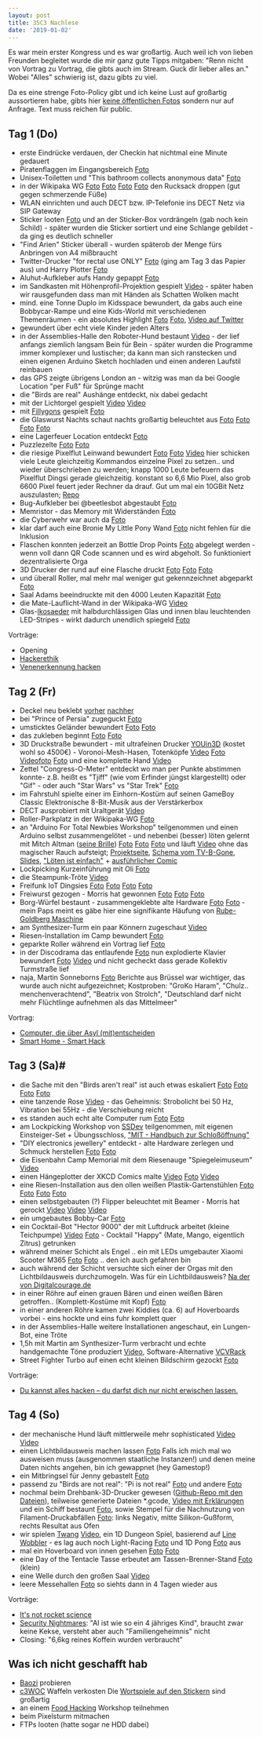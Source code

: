 ```yaml
---
layout: post
title: 35C3 Nachlese
date: '2019-01-02'
---
```


Es war mein erster Kongress und es war großartig. Auch weil ich von lieben Freunden begleitet wurde die mir ganz gute Tipps mitgaben: "Renn nicht von Vortrag zu Vortrag, die gibts auch im Stream. Guck dir lieber alles an." Wobei "Alles" schwierig ist, dazu gibts zu viel.

Da es eine strenge Foto-Policy gibt und ich keine Lust auf großartig aussortieren habe, gibts hier [keine öffentlichen Fotos](https://photos.google.com/album/AF1QipMr5m452ZgYj4be1Bm4pcDN7v7XXllpHaiiGr1D) sondern nur auf Anfrage. Text muss reichen für public.

<!--more-->

## Tag 1 (Do)

- erste Eindrücke verdauen, der Checkin hat nichtmal eine Minute gedauert
- Piratenflaggen im Eingangsbereich [Foto](https://photos.google.com/album/AF1QipMr5m452ZgYj4be1Bm4pcDN7v7XXllpHaiiGr1D/photo/AF1QipM5tgWFKjVdzbSntVLMojgY3U-GdIbg6AY-mExw?key=enJMOTBHTWx6OXBCNDlxMklqN25UUDBPZTUyMXB3)
- Unisex-Toiletten und "This bathroom collects anonymous data" [Foto](https://photos.google.com/album/AF1QipMr5m452ZgYj4be1Bm4pcDN7v7XXllpHaiiGr1D/photo/AF1QipPI9Ji4tpvrKE9VbmOPDMZ-CRgL_2zZk0eNBD8K?key=enJMOTBHTWx6OXBCNDlxMklqN25UUDBPZTUyMXB3)
- in der Wikipaka WG [Foto](https://photos.google.com/album/AF1QipMr5m452ZgYj4be1Bm4pcDN7v7XXllpHaiiGr1D/photo/AF1QipP6M419XIquHNauboEb15l319_bgXvtqobrobKi?key=enJMOTBHTWx6OXBCNDlxMklqN25UUDBPZTUyMXB3) [Foto](https://photos.google.com/album/AF1QipMr5m452ZgYj4be1Bm4pcDN7v7XXllpHaiiGr1D/photo/AF1QipNZgMhaq8SHnQ8NFXAkBo5lNc10VMAvx0kHdCr5?key=enJMOTBHTWx6OXBCNDlxMklqN25UUDBPZTUyMXB3) [Foto](https://photos.google.com/album/AF1QipMr5m452ZgYj4be1Bm4pcDN7v7XXllpHaiiGr1D/photo/AF1QipN_JWDJ1nAiOmj4OPeqchkGyvoJU45lTX_9AuZZ?key=enJMOTBHTWx6OXBCNDlxMklqN25UUDBPZTUyMXB3) [Foto](https://photos.google.com/album/AF1QipMr5m452ZgYj4be1Bm4pcDN7v7XXllpHaiiGr1D/photo/AF1QipPKNzTH5zum_anDFzU3Nz6CPHjlcxRNVWg-Kt-e?key=enJMOTBHTWx6OXBCNDlxMklqN25UUDBPZTUyMXB3) den Rucksack droppen (gut gegen schmerzende Füße)
- WLAN einrichten und auch DECT bzw. IP-Telefonie ins DECT Netz via SIP Gateway
- Sticker looten [Foto](https://photos.google.com/album/AF1QipMr5m452ZgYj4be1Bm4pcDN7v7XXllpHaiiGr1D/photo/AF1QipNWtRstksJ9YU8CH4nYv_TdB-_t_Nb5cmqbcI_4?key=enJMOTBHTWx6OXBCNDlxMklqN25UUDBPZTUyMXB3) und an der Sticker-Box vordrängeln (gab noch kein Schild) - später wurden die Sticker sortiert und eine Schlange gebildet - da ging es deutlich schneller
- "Find Arien" Sticker überall - wurden späterob der Menge fürs Anbringen von A4 mißbraucht
- Twitter-Drucker "for rectal use ONLY" [Foto](https://photos.google.com/album/AF1QipMr5m452ZgYj4be1Bm4pcDN7v7XXllpHaiiGr1D/photo/AF1QipOW9WkUp_KRX6A5nEDto4OABj3VHUkQ5SMESM6-?key=enJMOTBHTWx6OXBCNDlxMklqN25UUDBPZTUyMXB3) (ging am Tag 3 das Papier aus) und Harry Plotter [Foto](https://photos.google.com/album/AF1QipMr5m452ZgYj4be1Bm4pcDN7v7XXllpHaiiGr1D/photo/AF1QipOsV6FFqmX_OQa2DSy6Gaj6WrxCWY2IWPrtmdJc?key=enJMOTBHTWx6OXBCNDlxMklqN25UUDBPZTUyMXB3)
- Aluhut-Aufkleber aufs Handy gepappt [Foto](https://photos.google.com/album/AF1QipMr5m452ZgYj4be1Bm4pcDN7v7XXllpHaiiGr1D/photo/AF1QipNiLxvbApQTHhxFbo8_NnixT8KlGxN6xIYSmlQ2?key=enJMOTBHTWx6OXBCNDlxMklqN25UUDBPZTUyMXB3)
- im Sandkasten mit Höhenprofil-Projektion gespielt [Video](https://photos.google.com/album/AF1QipMr5m452ZgYj4be1Bm4pcDN7v7XXllpHaiiGr1D/photo/AF1QipOUGMZn4NR1PsLa7lK9RPtg4BgqxSkbhddV_40m?key=enJMOTBHTWx6OXBCNDlxMklqN25UUDBPZTUyMXB3) - später haben wir rausgefunden dass man mit Händen als Schatten Wolken macht
- mind. eine Tonne Duplo im Kidsspace bewundert, da gabs auch eine Bobbycar-Rampe und eine Kids-World mit verschiedenen Themenräumen - ein absolutes Highlight [Foto](https://photos.google.com/album/AF1QipMr5m452ZgYj4be1Bm4pcDN7v7XXllpHaiiGr1D/photo/AF1QipMMca7Vg095yjbvulZ1rSwwwdOaFbedmxt8vHOS?key=enJMOTBHTWx6OXBCNDlxMklqN25UUDBPZTUyMXB3) [Foto](https://photos.google.com/album/AF1QipMr5m452ZgYj4be1Bm4pcDN7v7XXllpHaiiGr1D/photo/AF1QipPkixSVDOasNyIZ7nBWOasNYZ2s2QpDfM-9R4HD?key=enJMOTBHTWx6OXBCNDlxMklqN25UUDBPZTUyMXB3), [Video auf Twitter](https://twitter.com/anked/status/1078592930812751872?s=09)
- gewundert über echt viele Kinder jeden Alters
- in der Assemblies-Halle den Roboter-Hund bestaunt [Video](https://photos.google.com/album/AF1QipMr5m452ZgYj4be1Bm4pcDN7v7XXllpHaiiGr1D/photo/AF1QipNEzPvORpKLvliPCUnkZMpFG1Pd_gympwyHa_FN?key=enJMOTBHTWx6OXBCNDlxMklqN25UUDBPZTUyMXB3) - der lief anfangs ziemlich langsam Bein für Bein - später wurden die Programme immer komplexer und lustischer;
da kann man sich ranstecken und einen eigenen Arduino Sketch hochladen und einen anderen Laufstil reinbauen
- das GPS zeigte übrigens London an - witzig was man da bei Google Location "per Fuß" für Sprünge macht
- die "Birds are real" Aushänge entdeckt, nix dabei gedacht
- mit der Lichtorgel gespielt [Video](https://photos.google.com/album/AF1QipMr5m452ZgYj4be1Bm4pcDN7v7XXllpHaiiGr1D/photo/AF1QipOL0fzC_xxZt47upeF-lZAb19xlxgqzG9Dhd4Ye?key=enJMOTBHTWx6OXBCNDlxMklqN25UUDBPZTUyMXB3) [Video](https://photos.google.com/album/AF1QipMr5m452ZgYj4be1Bm4pcDN7v7XXllpHaiiGr1D/photo/AF1QipNe4mhJZGqvt8-CNnouiLzJ47_qV1JUAHelsc5P?key=enJMOTBHTWx6OXBCNDlxMklqN25UUDBPZTUyMXB3)
- mit [Fillygons](https://fillygons.ch/) gespielt [Foto](https://photos.google.com/album/AF1QipMr5m452ZgYj4be1Bm4pcDN7v7XXllpHaiiGr1D/photo/AF1QipOZ5J6L6ocnYaDw5lJsvy2cPI_U8VvVZ7D_HQoG?key=enJMOTBHTWx6OXBCNDlxMklqN25UUDBPZTUyMXB3)
- die Glaswurst Nachts schaut nachts großartig beleuchtet aus [Foto](https://photos.google.com/album/AF1QipMr5m452ZgYj4be1Bm4pcDN7v7XXllpHaiiGr1D/photo/AF1QipNFzOF_Av2oo4F5jB95mURGgLYGc4uNxYP4y9ij?key=enJMOTBHTWx6OXBCNDlxMklqN25UUDBPZTUyMXB3) [Foto](https://photos.google.com/album/AF1QipMr5m452ZgYj4be1Bm4pcDN7v7XXllpHaiiGr1D/photo/AF1QipONWBz54n-dn9-8XxDmQV1gMrcYwvwJf17VG6rV?key=enJMOTBHTWx6OXBCNDlxMklqN25UUDBPZTUyMXB3) [Foto](https://photos.google.com/album/AF1QipMr5m452ZgYj4be1Bm4pcDN7v7XXllpHaiiGr1D/photo/AF1QipNY6VW6sZMSELGhUa9dAeHVbpdtefYsnRhqMTWt?key=enJMOTBHTWx6OXBCNDlxMklqN25UUDBPZTUyMXB3) [Foto](https://photos.google.com/album/AF1QipMr5m452ZgYj4be1Bm4pcDN7v7XXllpHaiiGr1D/photo/AF1QipPmzX_DXnckvaE-MlkOP-ff_msCEl9dObV32xzt?key=enJMOTBHTWx6OXBCNDlxMklqN25UUDBPZTUyMXB3)
- eine Lagerfeuer Location entdeckt [Foto](https://photos.google.com/album/AF1QipMr5m452ZgYj4be1Bm4pcDN7v7XXllpHaiiGr1D/photo/AF1QipO-mergGDtsvxPqv__sgkkvQ83mSg6MtJp_ZBxF?key=enJMOTBHTWx6OXBCNDlxMklqN25UUDBPZTUyMXB3)
- Puzzlezelte [Foto](https://photos.google.com/album/AF1QipMr5m452ZgYj4be1Bm4pcDN7v7XXllpHaiiGr1D/photo/AF1QipPrhs4uErIXPQ_O19sn2PqZiJjEi_XmqOcZLCIR?key=enJMOTBHTWx6OXBCNDlxMklqN25UUDBPZTUyMXB3) [Foto](https://photos.google.com/album/AF1QipMr5m452ZgYj4be1Bm4pcDN7v7XXllpHaiiGr1D/photo/AF1QipM931w8COBVHQ4ZSBbjHZNWO3l_sDUTflo7W1up?key=enJMOTBHTWx6OXBCNDlxMklqN25UUDBPZTUyMXB3)
- die riesige Pixelflut Leinwand bewundert [Foto](https://photos.google.com/album/AF1QipMr5m452ZgYj4be1Bm4pcDN7v7XXllpHaiiGr1D/photo/AF1QipOluOwhNi-X0aUM_3RstzeqrOgeaPl0J8SaLjTf?key=enJMOTBHTWx6OXBCNDlxMklqN25UUDBPZTUyMXB3) [Foto](https://photos.google.com/album/AF1QipMr5m452ZgYj4be1Bm4pcDN7v7XXllpHaiiGr1D/photo/AF1QipNDj74tQLRIWDWTvf2enMOARr-_vPX-w8TCQErT?key=enJMOTBHTWx6OXBCNDlxMklqN25UUDBPZTUyMXB3) [Video](https://photos.google.com/album/AF1QipMr5m452ZgYj4be1Bm4pcDN7v7XXllpHaiiGr1D/photo/AF1QipPxu3gnVc-zC-UipNQoCI6HmiLkMf73Tz82QVRx?key=enJMOTBHTWx6OXBCNDlxMklqN25UUDBPZTUyMXB3) 
hier schicken viele Leute gleichzeitig Kommandos  einzelne Pixel zu setzen.. und wieder überschrieben zu werden;
knapp 1000 Leute befeuern das Pixelflut Dingsi gerade gleichzeitig. konstant so 6,6 Mio Pixel, also grob 6600 Pixel feuert jeder Rechner da drauf. Gut um mal ein 10GBit Netz auszulasten;
[Repo](https://cccgoe.de/wiki/Pixelflut)
- Bug-Aufkleber bei @beetlesbot abgestaubt [Foto](https://photos.google.com/album/AF1QipMr5m452ZgYj4be1Bm4pcDN7v7XXllpHaiiGr1D/photo/AF1QipNTaK6-RS2VGCLT3OMNFH_SxsOjqmmx56RUeTVF?key=enJMOTBHTWx6OXBCNDlxMklqN25UUDBPZTUyMXB3)
- Memristor - das Memory mit Widerständen [Foto](https://photos.google.com/album/AF1QipMr5m452ZgYj4be1Bm4pcDN7v7XXllpHaiiGr1D/photo/AF1QipMuYYb3TfWUaBTJRSpCN4UWyEpNEJz_i5I_Azsc?key=enJMOTBHTWx6OXBCNDlxMklqN25UUDBPZTUyMXB3)
- die Cyberwehr war auch da [Foto](https://photos.google.com/album/AF1QipMr5m452ZgYj4be1Bm4pcDN7v7XXllpHaiiGr1D/photo/AF1QipNcwOMR6MQF5oWrCVbAOPezgDDA31ABP0hUv_P9?key=enJMOTBHTWx6OXBCNDlxMklqN25UUDBPZTUyMXB3)
- klar darf auch eine Bronie My Little Pony Wand [Foto](https://photos.google.com/album/AF1QipMr5m452ZgYj4be1Bm4pcDN7v7XXllpHaiiGr1D/photo/AF1QipM4iF17hdPtWDFhEDERFoZHiGpVmgzhCtmBkKti?key=enJMOTBHTWx6OXBCNDlxMklqN25UUDBPZTUyMXB3) nicht fehlen für die Inklusion
- Flaschen konnten jederzeit an Bottle Drop Points [Foto](https://photos.google.com/album/AF1QipMr5m452ZgYj4be1Bm4pcDN7v7XXllpHaiiGr1D/photo/AF1QipOmujVkq711_hu_cCSIEOX9tsJP9F25cSedPlD0?key=enJMOTBHTWx6OXBCNDlxMklqN25UUDBPZTUyMXB3) abgelegt werden - wenn voll dann QR Code scannen und es wird abgeholt. So funktioniert dezentralisierte Orga
- 3D Drucker der rund auf eine Flasche druckt [Foto](https://photos.google.com/album/AF1QipMr5m452ZgYj4be1Bm4pcDN7v7XXllpHaiiGr1D/photo/AF1QipNhOZKfojhIkt1zV5BUsWSNtueJI894ywsifLM8?key=enJMOTBHTWx6OXBCNDlxMklqN25UUDBPZTUyMXB3) [Foto](https://photos.google.com/album/AF1QipMr5m452ZgYj4be1Bm4pcDN7v7XXllpHaiiGr1D/photo/AF1QipMAGaXD2WlUL-0A820RXqaAse9DkSoaV-iHTlz-?key=enJMOTBHTWx6OXBCNDlxMklqN25UUDBPZTUyMXB3) [Foto](https://photos.google.com/album/AF1QipMr5m452ZgYj4be1Bm4pcDN7v7XXllpHaiiGr1D/photo/AF1QipMfxs75X8U_uY1GjwesDsmWY2YI9svXUh_lveLa?key=enJMOTBHTWx6OXBCNDlxMklqN25UUDBPZTUyMXB3)
- und überall Roller, mal mehr mal weniger gut gekennzeichnet abgeparkt [Foto](https://photos.google.com/album/AF1QipMr5m452ZgYj4be1Bm4pcDN7v7XXllpHaiiGr1D/photo/AF1QipMa0KT0d_V_1VlbVKyQzDgbXgKAH3mVWh74G7nY?key=enJMOTBHTWx6OXBCNDlxMklqN25UUDBPZTUyMXB3)
- Saal Adams beeindruckte mit den 4000 Leuten Kapazität [Foto](https://photos.google.com/album/AF1QipMr5m452ZgYj4be1Bm4pcDN7v7XXllpHaiiGr1D?key=enJMOTBHTWx6OXBCNDlxMklqN25UUDBPZTUyMXB3) 
- die Mate-Lauflicht-Wand in der Wikipaka-WG [Video](https://photos.google.com/album/AF1QipMr5m452ZgYj4be1Bm4pcDN7v7XXllpHaiiGr1D/photo/AF1QipMYHEZ1IarECXcLx5vzdK0hmH7Zt-6j7ll9Fs17?key=enJMOTBHTWx6OXBCNDlxMklqN25UUDBPZTUyMXB3)
- Glas-[Ikosaeder](https://de.wikipedia.org/wiki/Ikosaeder) mit halbdurchlässigen Glas und innen blau leuchtenden LED-Stripes - wirkt dadurch unendlich spiegeld [Foto](https://photos.google.com/album/AF1QipMr5m452ZgYj4be1Bm4pcDN7v7XXllpHaiiGr1D/photo/AF1QipO1lT68k05CPO2jaEeljyqxsSQIAyVcx54kaMhu?key=enJMOTBHTWx6OXBCNDlxMklqN25UUDBPZTUyMXB3)
 
Vorträge:
- Opening
- [Hackerethik](https://media.ccc.de/v/35c3-10011-hackerethik_-_eine_einfuhrung) 
- [Venenerkennung hacken](https://media.ccc.de/v/35c3-9545-venenerkennung_hacken)


## Tag 2 (Fr)

- Deckel neu beklebt [vorher](https://photos.google.com/album/AF1QipMr5m452ZgYj4be1Bm4pcDN7v7XXllpHaiiGr1D/photo/AF1QipM0MUCKhDGjsIHaEDvXcYnkP-A3GzozNke-gwlH?key=enJMOTBHTWx6OXBCNDlxMklqN25UUDBPZTUyMXB3) [nachher](https://photos.google.com/album/AF1QipMr5m452ZgYj4be1Bm4pcDN7v7XXllpHaiiGr1D/photo/AF1QipNCM66rJ2gG2UmgTsRu3uBTRjqCFhHUVLPe2pxt?key=enJMOTBHTWx6OXBCNDlxMklqN25UUDBPZTUyMXB3)
- bei "Prince of Persia" zugeguckt [Foto](https://photos.google.com/album/AF1QipMr5m452ZgYj4be1Bm4pcDN7v7XXllpHaiiGr1D/photo/AF1QipPcWhZwSUoXDWIy_v4i1S97VbsI0m3fKtLTymEZ?key=enJMOTBHTWx6OXBCNDlxMklqN25UUDBPZTUyMXB3)
- umsticktes Geländer bewundert [Foto](https://photos.google.com/album/AF1QipMr5m452ZgYj4be1Bm4pcDN7v7XXllpHaiiGr1D/photo/AF1QipMw1lm8c1nKkMw5zQ88zURZxXpamriDu2Ko-DW3?key=enJMOTBHTWx6OXBCNDlxMklqN25UUDBPZTUyMXB3) [Foto](https://photos.google.com/album/AF1QipMr5m452ZgYj4be1Bm4pcDN7v7XXllpHaiiGr1D/photo/AF1QipMLWBkKoUK0mpc6LnQLyfFYL35lZXj6xC5euOnA?key=enJMOTBHTWx6OXBCNDlxMklqN25UUDBPZTUyMXB3)
- das zukleben beginnt [Foto](https://photos.google.com/album/AF1QipMr5m452ZgYj4be1Bm4pcDN7v7XXllpHaiiGr1D/photo/AF1QipN6DeILUKPsdlxWdYlMaLWMSFq_rOVkllw1yd1T?key=enJMOTBHTWx6OXBCNDlxMklqN25UUDBPZTUyMXB3) [Foto](https://photos.google.com/album/AF1QipMr5m452ZgYj4be1Bm4pcDN7v7XXllpHaiiGr1D/photo/AF1QipMjZjab5RRq9DrVpxsdWYH1nfG4fZ3oVtlHbJQ3?key=enJMOTBHTWx6OXBCNDlxMklqN25UUDBPZTUyMXB3)
- 3D Druckstraße bewundert - mit ultrafeinen Drucker [YOUin3D](https://3d-druck-shop.youin3d.com/3d-drucker-verkauf-berlin-neue-gebrauchte-3d-printer/) (kostet wohl so 4500€) - Voronoi-Mesh-Hasen, Totenköpfe [Video](https://photos.google.com/album/AF1QipMr5m452ZgYj4be1Bm4pcDN7v7XXllpHaiiGr1D/photo/AF1QipP_yeKolkzPLv_o1AgstHJak1Vv-YnBOTkpYzyI?key=enJMOTBHTWx6OXBCNDlxMklqN25UUDBPZTUyMXB3) [Foto](https://photos.google.com/album/AF1QipMr5m452ZgYj4be1Bm4pcDN7v7XXllpHaiiGr1D/photo/AF1QipMEB7wUQQFSILTIWbjS_9F7Wzy7mXQYHkfjDrJ9?key=enJMOTBHTWx6OXBCNDlxMklqN25UUDBPZTUyMXB3) [Videofoto](https://photos.google.com/album/AF1QipMr5m452ZgYj4be1Bm4pcDN7v7XXllpHaiiGr1D/photo/AF1QipM4Cfmq9yvgRp9uQJPBDxlSNJfodL12U29Wn_87?key=enJMOTBHTWx6OXBCNDlxMklqN25UUDBPZTUyMXB3) [Foto](https://photos.google.com/album/AF1QipMr5m452ZgYj4be1Bm4pcDN7v7XXllpHaiiGr1D/photo/AF1QipMKgD1bU9gO3Bqwkg5dFE_5PFeqDY5Cus7nQt7-?key=enJMOTBHTWx6OXBCNDlxMklqN25UUDBPZTUyMXB3) und eine komplette Hand [Video](https://photos.google.com/album/AF1QipMr5m452ZgYj4be1Bm4pcDN7v7XXllpHaiiGr1D/photo/AF1QipOcdIVtf2WjnM9oY-qLlIfzuRjEf3kw4pimUttF?key=enJMOTBHTWx6OXBCNDlxMklqN25UUDBPZTUyMXB3)
- Zettel "Congress-O-Meter" entdeckt wo man per Punkte abstimmen konnte- z.B. heißt es "Tjiff" (wie vom Erfinder jüngst klargestellt) oder "Gif" - oder auch "Star Wars" vs "Star Trek" [Foto](https://photos.google.com/album/AF1QipMr5m452ZgYj4be1Bm4pcDN7v7XXllpHaiiGr1D/photo/AF1QipPCdpAu1SGgnqGU158zikZUPqO5WXX9cWC2E_s9?key=enJMOTBHTWx6OXBCNDlxMklqN25UUDBPZTUyMXB3)
- im Fahrstuhl spielte einer im Einhorn-Kostüm auf seinen GameBoy Classic Elektronische 8-Bit-Musik aus der Verstärkerbox
- DECT ausprobiert mit Uraltgerät [Video](https://photos.google.com/album/AF1QipMr5m452ZgYj4be1Bm4pcDN7v7XXllpHaiiGr1D/photo/AF1QipOtTq0ZubG6G8hcOgfJC1IzAv3Tj5Y1CJd9yO8T?key=enJMOTBHTWx6OXBCNDlxMklqN25UUDBPZTUyMXB3)
- Roller-Parkplatz in der Wikipaka-WG [Foto](https://photos.google.com/album/AF1QipMr5m452ZgYj4be1Bm4pcDN7v7XXllpHaiiGr1D/photo/AF1QipPmVfunGK_AHKW6qaTxIGZw5zHUnCK7WRGzY5BR?key=enJMOTBHTWx6OXBCNDlxMklqN25UUDBPZTUyMXB3)
- an "Arduino For Total Newbies Workshop" teilgenommen und einen Arduino selbst zusammengelötet - und nebenbei (besser) löten gelernt mit Mitch Altman ([seine Brille](https://photos.google.com/album/AF1QipMr5m452ZgYj4be1Bm4pcDN7v7XXllpHaiiGr1D/photo/AF1QipP_wQfRl65nUgNkiJYTEhCDQUIylyCKBuWkIC18?key=enJMOTBHTWx6OXBCNDlxMklqN25UUDBPZTUyMXB3)) [Foto](https://photos.google.com/album/AF1QipMr5m452ZgYj4be1Bm4pcDN7v7XXllpHaiiGr1D/photo/AF1QipN867PtSios07wS5tpTr5-W3J34OjFvGW07lqoC?key=enJMOTBHTWx6OXBCNDlxMklqN25UUDBPZTUyMXB3) [Foto](https://photos.google.com/album/AF1QipMr5m452ZgYj4be1Bm4pcDN7v7XXllpHaiiGr1D/photo/AF1QipPQdJO3XqMwYNpaJe6J0J4PFohCky8N60qwx9mL?key=enJMOTBHTWx6OXBCNDlxMklqN25UUDBPZTUyMXB3) [Foto](https://photos.google.com/album/AF1QipMr5m452ZgYj4be1Bm4pcDN7v7XXllpHaiiGr1D/photo/AF1QipPbFMg3ucBBvqhITSfA6Z_8kl_EtpeRHLKzVjWW?key=enJMOTBHTWx6OXBCNDlxMklqN25UUDBPZTUyMXB3) und läuft [Video](https://photos.google.com/album/AF1QipMr5m452ZgYj4be1Bm4pcDN7v7XXllpHaiiGr1D/photo/AF1QipO2pRO4kxGsWE0M-fNBYVdp2jp9nkNGMEkJjqOR?key=enJMOTBHTWx6OXBCNDlxMklqN25UUDBPZTUyMXB3)  ohne das magischer Rauch aufsteigt; 
[Projektseite](https://cornfieldelectronics.com/cfe/projects/tvbg_arduino/tvbg_arduino_workshop.php),
[Schema vom TV-B-Gone](https://cornfieldelectronics.com/cfe/projects/tvbg_arduino/arduino_tvbgone_schematic.pdf), 
[Slides](https://cornfieldelectronics.com/cfe/projects/tvbg_arduino/ppt/A4TN_U-Do-It-Duino%205.pdf), 
["Löten ist einfach"](https://cornfieldelectronics.com/cfe/images/mfaire/soldercomic_de.jpg) + 
[ausführlicher Comic](http://mightyohm.com/files/soldercomic/translations/DE_SolderComic.pdf)
- Lockpicking Kurzeinführung mit Oli [Foto](https://photos.google.com/album/AF1QipMr5m452ZgYj4be1Bm4pcDN7v7XXllpHaiiGr1D/photo/AF1QipPALE2sdyQUjxwqS4BksfKmuRQU92plAj5YFi73?key=enJMOTBHTWx6OXBCNDlxMklqN25UUDBPZTUyMXB3)
- die Steampunk-Tröte [Video](https://photos.google.com/album/AF1QipMr5m452ZgYj4be1Bm4pcDN7v7XXllpHaiiGr1D/photo/AF1QipNQu1QpPpHAKV8L8eLYMI06WxNuBjuOZlqxYpgA?key=enJMOTBHTWx6OXBCNDlxMklqN25UUDBPZTUyMXB3)
- Freifunk IoT Dingsies [Foto](https://photos.google.com/album/AF1QipMr5m452ZgYj4be1Bm4pcDN7v7XXllpHaiiGr1D/photo/AF1QipOBbOPAbMoFz8hYut8eljNU9WrjwjhzCLxJWomh?key=enJMOTBHTWx6OXBCNDlxMklqN25UUDBPZTUyMXB3) [Foto](https://photos.google.com/album/AF1QipMr5m452ZgYj4be1Bm4pcDN7v7XXllpHaiiGr1D/photo/AF1QipObTuTFfFZXikTuHWZsNgLsFxz2mxEfPNHLrAw4?key=enJMOTBHTWx6OXBCNDlxMklqN25UUDBPZTUyMXB3) [Foto](https://photos.google.com/album/AF1QipMr5m452ZgYj4be1Bm4pcDN7v7XXllpHaiiGr1D/photo/AF1QipOK4jEXVjk4EYZsKNJ-DF1Y58zi9YXKPz5gDTsT?key=enJMOTBHTWx6OXBCNDlxMklqN25UUDBPZTUyMXB3) [Foto](https://photos.google.com/album/AF1QipMr5m452ZgYj4be1Bm4pcDN7v7XXllpHaiiGr1D/photo/AF1QipMD3rD-o1-QUXG0d21pL3aSzXxotRT9MxpjHdmw?key=enJMOTBHTWx6OXBCNDlxMklqN25UUDBPZTUyMXB3)
- Freiwurst gezogen - Morris hat gewonnen [Foto](https://photos.google.com/album/AF1QipMr5m452ZgYj4be1Bm4pcDN7v7XXllpHaiiGr1D/photo/AF1QipPH9UhGVl_7mLEgzwVgvDKbv4HfPybL9b0f0APk?key=enJMOTBHTWx6OXBCNDlxMklqN25UUDBPZTUyMXB3) [Foto](https://photos.google.com/album/AF1QipMr5m452ZgYj4be1Bm4pcDN7v7XXllpHaiiGr1D/photo/AF1QipMe2GChBHoq3DV89YQwfFQODdDBGAcQN8-tx2US?key=enJMOTBHTWx6OXBCNDlxMklqN25UUDBPZTUyMXB3) [Foto](https://photos.google.com/album/AF1QipMr5m452ZgYj4be1Bm4pcDN7v7XXllpHaiiGr1D/photo/AF1QipPesmzNrpTh0YovnGBXzJkieQ3Ivzl4iupacMUr?key=enJMOTBHTWx6OXBCNDlxMklqN25UUDBPZTUyMXB3)
- Borg-Würfel bestaunt - zusammengeklebte alte Hardware [Foto](https://photos.google.com/album/AF1QipMr5m452ZgYj4be1Bm4pcDN7v7XXllpHaiiGr1D/photo/AF1QipPOwQ_eqYA6eZdKpViITJ7kZ8URqIWiYwXQsKZp?key=enJMOTBHTWx6OXBCNDlxMklqN25UUDBPZTUyMXB3) [Foto](https://photos.google.com/album/AF1QipMr5m452ZgYj4be1Bm4pcDN7v7XXllpHaiiGr1D/photo/AF1QipMhEMvtlLXFuGarpIE7XpQTkQZwmy3aKDa2GDEc?key=enJMOTBHTWx6OXBCNDlxMklqN25UUDBPZTUyMXB3) - mein Paps meint es gäbe hier eine signifikante Häufung von [Rube-Goldberg Maschine](https://de.wikipedia.org/wiki/Rube-Goldberg-Maschine)
- am Synthesizer-Turm ein paar Könnern zugeschaut [Video](https://photos.google.com/album/AF1QipMr5m452ZgYj4be1Bm4pcDN7v7XXllpHaiiGr1D/photo/AF1QipMn01g3WLg2vPAWW8XaV7sCqevvvAvnjyOYVZgY?key=enJMOTBHTWx6OXBCNDlxMklqN25UUDBPZTUyMXB3)
- Riesen-Installation im Camp bewundert [Foto](https://photos.google.com/album/AF1QipMr5m452ZgYj4be1Bm4pcDN7v7XXllpHaiiGr1D/photo/AF1QipPddpvJbyl9hXZ9zjuBBeBR7eWcL6YS6GLSYAJp?key=enJMOTBHTWx6OXBCNDlxMklqN25UUDBPZTUyMXB3)
- geparkte Roller während ein Vortrag lief [Foto](https://photos.google.com/album/AF1QipMr5m452ZgYj4be1Bm4pcDN7v7XXllpHaiiGr1D/photo/AF1QipPIpDo4VVaONPk6yb2OrTTI7pSkuEN4n4oesgDD?key=enJMOTBHTWx6OXBCNDlxMklqN25UUDBPZTUyMXB3)
- in der Discodrama das entlaufende [Foto](https://photos.google.com/album/AF1QipMr5m452ZgYj4be1Bm4pcDN7v7XXllpHaiiGr1D/photo/AF1QipP_CLt2Dbpk35kl9i-soHDER7kUmMPa8NY6MjSK?key=enJMOTBHTWx6OXBCNDlxMklqN25UUDBPZTUyMXB3) nun explodierte Klavier bewundert [Foto](https://photos.google.com/album/AF1QipMr5m452ZgYj4be1Bm4pcDN7v7XXllpHaiiGr1D/photo/AF1QipPkWT2gqI7aT6kpZBvwFv7CV0aJ3tXx6NH7Lcto?key=enJMOTBHTWx6OXBCNDlxMklqN25UUDBPZTUyMXB3) [Video](https://photos.google.com/album/AF1QipMr5m452ZgYj4be1Bm4pcDN7v7XXllpHaiiGr1D/photo/AF1QipMTNpqfx_N5gTJDUMNYDXjl5Ws-1meDcHuFhUnv?key=enJMOTBHTWx6OXBCNDlxMklqN25UUDBPZTUyMXB3) und nicht gecheckt dass gerade Kollektiv Turmstraße lief
- naja, Martin Sonneborns [Foto](https://photos.google.com/album/AF1QipMr5m452ZgYj4be1Bm4pcDN7v7XXllpHaiiGr1D/photo/AF1QipOT3YTf6sb7JSpl3lZvMMLV8Zn2z0yfrZlS43jQ?key=enJMOTBHTWx6OXBCNDlxMklqN25UUDBPZTUyMXB3) Berichte aus Brüssel war wichtiger, das wurde auch nicht aufgezeichnet; Kostproben: "GroKo Haram", "Chulz.. menchenverachtend", "Beatrix von Strolch", "Deutschland darf nicht mehr Flüchtlinge aufnehmen als das Mittelmeer"

Vortrag:
- [Computer, die über Asyl (mit)entscheiden](https://media.ccc.de/v/35c3-9658-computer_die_uber_asyl_mit_entscheiden)
- [Smart Home - Smart Hack](https://media.ccc.de/v/35c3-9723-smart_home_-_smart_hack)

## Tag 3 (Sa)#
- die Sache mit den "Birds aren't real" ist auch etwas eskaliert [Foto](https://photos.google.com/album/AF1QipMr5m452ZgYj4be1Bm4pcDN7v7XXllpHaiiGr1D/photo/AF1QipNQdg0YY2VkRiSGIjcafjW37gtC7Sr9DbUZZCm5?key=enJMOTBHTWx6OXBCNDlxMklqN25UUDBPZTUyMXB3) [Foto](https://photos.google.com/album/AF1QipMr5m452ZgYj4be1Bm4pcDN7v7XXllpHaiiGr1D/photo/AF1QipMVSoORT-8tHp8ecxiU-1jwitNqbWmjOeaTNT0n?key=enJMOTBHTWx6OXBCNDlxMklqN25UUDBPZTUyMXB3) [Foto](https://photos.google.com/album/AF1QipMr5m452ZgYj4be1Bm4pcDN7v7XXllpHaiiGr1D/photo/AF1QipP2alLJE_WTUeZv0Rw82-rWynkHU-4bLWIsEBvm?key=enJMOTBHTWx6OXBCNDlxMklqN25UUDBPZTUyMXB3) [Foto](https://photos.google.com/album/AF1QipMr5m452ZgYj4be1Bm4pcDN7v7XXllpHaiiGr1D/photo/AF1QipOC8pz4k9F58AdH8zgCIOsrnqbi7kATbWmsJ_8s?key=enJMOTBHTWx6OXBCNDlxMklqN25UUDBPZTUyMXB3)
- eine tanzende Rose [Video](https://photos.google.com/album/AF1QipMr5m452ZgYj4be1Bm4pcDN7v7XXllpHaiiGr1D/photo/AF1QipO9DgJQUR7aXbVNQVTNOkHwGCrQzZEleWJ_2fui?key=enJMOTBHTWx6OXBCNDlxMklqN25UUDBPZTUyMXB3) - das Geheimnis: Strobolicht bei 50 Hz, Vibration bei 55Hz - die Verschiebung reicht
- es standen auch echt alte Computer rum [Foto](https://photos.google.com/album/AF1QipMr5m452ZgYj4be1Bm4pcDN7v7XXllpHaiiGr1D/photo/AF1QipNAOqdEco1PoTKMvh6-NqtwHE4yVJ-Md9yDCUDR?key=enJMOTBHTWx6OXBCNDlxMklqN25UUDBPZTUyMXB3) [Foto](https://photos.google.com/album/AF1QipMr5m452ZgYj4be1Bm4pcDN7v7XXllpHaiiGr1D/photo/AF1QipNcOkObDEMgqJdsIonlZox_G2xN3URCJVk6ilBT?key=enJMOTBHTWx6OXBCNDlxMklqN25UUDBPZTUyMXB3)
- am Lockpicking Workshop von [SSDev](https://blog.ssdev.org/) teilgenommen, mit eigenen Einsteiger-Set + Übungsschloss, ["MIT - Handbuch zur Schloßöffnung"](https://www.ssdev.org/lockpicking/MIT_D/)
- "DIY electronics jewellery" entdeckt - alte Hardware zerlegen und Schmuck herstellen [Foto](https://photos.google.com/album/AF1QipMr5m452ZgYj4be1Bm4pcDN7v7XXllpHaiiGr1D/photo/AF1QipO_-BFyPZFSRuoxGzNvLc3uQLLFnUA92AyiZSAO?key=enJMOTBHTWx6OXBCNDlxMklqN25UUDBPZTUyMXB3) [Foto](https://photos.google.com/album/AF1QipMr5m452ZgYj4be1Bm4pcDN7v7XXllpHaiiGr1D/photo/AF1QipO7qRoZGwAZDRybDXFit9umCkqw33-wXRoRpggh?key=enJMOTBHTWx6OXBCNDlxMklqN25UUDBPZTUyMXB3)
- die Eisenbahn Camp Memorial mit dem Riesenauge "Spiegeleimuseum" [Video](https://photos.google.com/album/AF1QipMr5m452ZgYj4be1Bm4pcDN7v7XXllpHaiiGr1D/photo/AF1QipPxAB84wMaoIuJQz60i4BfrrMf5DerLdkyPemAV?key=enJMOTBHTWx6OXBCNDlxMklqN25UUDBPZTUyMXB3)
- einen Hängeplotter der XKCD Comics malte [Video](https://photos.google.com/album/AF1QipMr5m452ZgYj4be1Bm4pcDN7v7XXllpHaiiGr1D/photo/AF1QipPy-i_KyU8re-KPrhfFAdqNlLN94R1veW3036_L?key=enJMOTBHTWx6OXBCNDlxMklqN25UUDBPZTUyMXB3) [Foto](https://photos.google.com/album/AF1QipMr5m452ZgYj4be1Bm4pcDN7v7XXllpHaiiGr1D/photo/AF1QipNlNHDvNHvuG6k8uRpD3nLyQlLuq8cue3YM6Ltl?key=enJMOTBHTWx6OXBCNDlxMklqN25UUDBPZTUyMXB3) [Video](https://photos.google.com/album/AF1QipMr5m452ZgYj4be1Bm4pcDN7v7XXllpHaiiGr1D/photo/AF1QipOYRQnfM1YJ_V0IUEUwpz4dJBuYh7MsQY2Aal2Z?key=enJMOTBHTWx6OXBCNDlxMklqN25UUDBPZTUyMXB3)
- eine Riesen-Installation aus den ollen weißen Plastik-Gartenstühlen [Foto](https://photos.google.com/album/AF1QipMr5m452ZgYj4be1Bm4pcDN7v7XXllpHaiiGr1D/photo/AF1QipOezw4kPj4KdZtuGI8WGBM3s7PlNkyT2pDCCFeu?key=enJMOTBHTWx6OXBCNDlxMklqN25UUDBPZTUyMXB3) [Foto](https://photos.google.com/album/AF1QipMr5m452ZgYj4be1Bm4pcDN7v7XXllpHaiiGr1D/photo/AF1QipPyrvx4xSaHV0Rl9rgJbg7r5EHVcvuCBN1XwUWt?key=enJMOTBHTWx6OXBCNDlxMklqN25UUDBPZTUyMXB3) [Foto](https://photos.google.com/album/AF1QipMr5m452ZgYj4be1Bm4pcDN7v7XXllpHaiiGr1D/photo/AF1QipPWGPXOfA0G03tZUjhaB5JGZOvSELMHh3BOn2R2?key=enJMOTBHTWx6OXBCNDlxMklqN25UUDBPZTUyMXB3) [Foto](https://photos.google.com/album/AF1QipMr5m452ZgYj4be1Bm4pcDN7v7XXllpHaiiGr1D/photo/AF1QipP3aovT8oxeefwbgzIXLDarxfkGDHmSLN4Yjzw0?key=enJMOTBHTWx6OXBCNDlxMklqN25UUDBPZTUyMXB3)
- einen selbstgebauten (?) Flipper beleuchtet mit Beamer - Morris hat gerockt [Video](https://photos.google.com/album/AF1QipMr5m452ZgYj4be1Bm4pcDN7v7XXllpHaiiGr1D/photo/AF1QipM6tmYRVXdz82p-fcoWSKf9P3ZBsB9i10UMPc2Q?key=enJMOTBHTWx6OXBCNDlxMklqN25UUDBPZTUyMXB3) [Video](https://photos.google.com/album/AF1QipMr5m452ZgYj4be1Bm4pcDN7v7XXllpHaiiGr1D/photo/AF1QipMzVhH6jPL3wJbh-jjoRq69HLYutBKpB9hvgBNz?key=enJMOTBHTWx6OXBCNDlxMklqN25UUDBPZTUyMXB3) [Video](https://photos.google.com/album/AF1QipMr5m452ZgYj4be1Bm4pcDN7v7XXllpHaiiGr1D/photo/AF1QipNtBBSNqCqwGtNomlwgydAspoMQiJhrZeze1xnn?key=enJMOTBHTWx6OXBCNDlxMklqN25UUDBPZTUyMXB3) 
- ein umgebautes Bobby-Car [Foto](https://photos.google.com/album/AF1QipMr5m452ZgYj4be1Bm4pcDN7v7XXllpHaiiGr1D/photo/AF1QipMaLjGCYiYk7rCU1PCr4jnvj8OB7c54mqRAl2Cf?key=enJMOTBHTWx6OXBCNDlxMklqN25UUDBPZTUyMXB3)
- ein Cocktail-Bot "Hector 9000" der mit Luftdruck arbeitet (kleine Teichpumpe) [Video](https://photos.google.com/album/AF1QipMr5m452ZgYj4be1Bm4pcDN7v7XXllpHaiiGr1D/photo/AF1QipN_FKF_zs5rcm3uYzsloJDTFKA15kym2KzkjufM?key=enJMOTBHTWx6OXBCNDlxMklqN25UUDBPZTUyMXB3) [Foto](https://photos.google.com/album/AF1QipMr5m452ZgYj4be1Bm4pcDN7v7XXllpHaiiGr1D/photo/AF1QipN6q2aOAaP6CUqoNqLyXInB3JaxVoQoqbuGM4HS?key=enJMOTBHTWx6OXBCNDlxMklqN25UUDBPZTUyMXB3) - Cocktail "Happy" (Mate, Mango, eigentlich Zitrus) getrunken
- während meiner Schicht als Engel .. ein mit LEDs umgebauter Xiaomi Scooter M365 [Foto](https://photos.google.com/album/AF1QipMr5m452ZgYj4be1Bm4pcDN7v7XXllpHaiiGr1D/photo/AF1QipOYeO6WbtF2YcWiz1_1hNQls2_0ZpHgQsjl_inK?key=enJMOTBHTWx6OXBCNDlxMklqN25UUDBPZTUyMXB3) [Foto](https://photos.google.com/album/AF1QipMr5m452ZgYj4be1Bm4pcDN7v7XXllpHaiiGr1D/photo/AF1QipOYk4o-NG4EcgINLyl0-Jc2lSeQH2Slni5T8M6g?key=enJMOTBHTWx6OXBCNDlxMklqN25UUDBPZTUyMXB3) .. den ich auch gefahren bin
- auch während der Schicht versuchte sich einer der Orgas mit den Lichtbildausweis durchzumogeln. Was für ein Lichtbildausweis? [Na der von Digitalcourage.de](https://shop.digitalcourage.de/lichtbildausweis-mit-selbst-gewaehlten-daten.html?xoid=34rtk2uosgrp5jscbm9fb6bmf7)
- in einer Röhre auf einen grauen Bären und einen weißen Bären getroffen.. (Komplett-Kostüme mit Kopf) [Foto](https://photos.google.com/album/AF1QipMr5m452ZgYj4be1Bm4pcDN7v7XXllpHaiiGr1D/photo/AF1QipPnZk2AzuzV7fW_47-cHeRYVD1i6EkHgeT2cdak?key=enJMOTBHTWx6OXBCNDlxMklqN25UUDBPZTUyMXB3)
- in einer anderen Röhre kamen zwei Kiddies (ca. 6) auf Hoverboards vorbei - eins hockte und eins fuhr komplett quer
- in der Assemblies-Halle weitere Installationen angeschaut, ein Lungen-Bot, eine Tröte
- 1,5h mit Martin am Synthesizer-Turm verbracht und echte handgemachte Töne produziert [Video](https://photos.google.com/album/AF1QipMr5m452ZgYj4be1Bm4pcDN7v7XXllpHaiiGr1D/photo/AF1QipM7DsI4qYOZk8oI5gPSztM3ODYPYLlGWOvFgw0Q?key=enJMOTBHTWx6OXBCNDlxMklqN25UUDBPZTUyMXB3), Software-Alternative [VCVRack](https://vcvrack.com)
- Street Fighter Turbo auf einen echt kleinen Bildschirm gezockt [Foto](https://photos.google.com/album/AF1QipMr5m452ZgYj4be1Bm4pcDN7v7XXllpHaiiGr1D/photo/AF1QipOosa5DRIri7wGQ9eXcWw8YFDTamDaxafJZjwlX?key=enJMOTBHTWx6OXBCNDlxMklqN25UUDBPZTUyMXB3)

Vorträge:
- [Du kannst alles hacken – du darfst dich nur nicht erwischen lassen.](https://media.ccc.de/v/35c3-9716-du_kannst_alles_hacken_du_darfst_dich_nur_nicht_erwischen_lassen)

## Tag 4 (So)

- der mechanische Hund läuft mittlerweile mehr sophisticated [Video](https://photos.google.com/album/AF1QipMr5m452ZgYj4be1Bm4pcDN7v7XXllpHaiiGr1D/photo/AF1QipMBFXew4WWaT1mxJtbf9-wq2kE54c7MW-IRAcuy?key=enJMOTBHTWx6OXBCNDlxMklqN25UUDBPZTUyMXB3) [Video](https://photos.google.com/album/AF1QipMr5m452ZgYj4be1Bm4pcDN7v7XXllpHaiiGr1D/photo/AF1QipMWIperesvR4jlrM_crX0iGdPohVVtm8XclY3qK?key=enJMOTBHTWx6OXBCNDlxMklqN25UUDBPZTUyMXB3)
- einen Lichtbildausweis machen lassen [Foto](https://photos.google.com/album/AF1QipMr5m452ZgYj4be1Bm4pcDN7v7XXllpHaiiGr1D/photo/AF1QipOtFV0m3Rx1ghr4Z9ii8-OHZQB_FmrfZlR2TcST?key=enJMOTBHTWx6OXBCNDlxMklqN25UUDBPZTUyMXB3) Falls ich mich mal wo ausweisen muss (ausgenommen staatliche Instanzen!) und denen meine Daten nichts angehen, bin ich gewappnet (hey Gamestop!)
- ein Mitbringsel für Jenny gebastelt [Foto](https://photos.google.com/album/AF1QipMr5m452ZgYj4be1Bm4pcDN7v7XXllpHaiiGr1D/photo/AF1QipNa7zSK5s0tYL7mGCZtQdWPHS4LBPJ3IgYdSYY9?key=enJMOTBHTWx6OXBCNDlxMklqN25UUDBPZTUyMXB3)
- passend zu "Birds are not real": "Pi is not real" [Foto](https://photos.google.com/album/AF1QipMr5m452ZgYj4be1Bm4pcDN7v7XXllpHaiiGr1D/photo/AF1QipOyggRjLsjisC2bM8aVLkZk2utlVxXOrIeHtL3F?key=enJMOTBHTWx6OXBCNDlxMklqN25UUDBPZTUyMXB3) und andere [Foto](https://photos.google.com/album/AF1QipMr5m452ZgYj4be1Bm4pcDN7v7XXllpHaiiGr1D/photo/AF1QipNxGT1p1nvYDkPGLv5niEMd4w4RHV-X86FiatL-?key=enJMOTBHTWx6OXBCNDlxMklqN25UUDBPZTUyMXB3)
- nochmal beim Drehbank-3D-Drucker gewesen ([Github-Repo mit den Dateien](https://github.com/3DprinterStuff/latheType3DPrinter)), teilweise generierte Dateien *.gcode, [Video mit Erklärungen](https://photos.google.com/album/AF1QipMr5m452ZgYj4be1Bm4pcDN7v7XXllpHaiiGr1D/photo/AF1QipMricabFoKETRyfCHTxE8iDIbQrboG5vcN36mKd?key=enJMOTBHTWx6OXBCNDlxMklqN25UUDBPZTUyMXB3) und ein Schiff bestaunt [Foto](https://photos.google.com/album/AF1QipMr5m452ZgYj4be1Bm4pcDN7v7XXllpHaiiGr1D/photo/AF1QipP9C-WVGOanPd6Gt_jJJNf-rJxkbkFLnAd-0fMJ?key=enJMOTBHTWx6OXBCNDlxMklqN25UUDBPZTUyMXB3), sowie Stempel für die Nachnutzung von Filament-Druckabfällen [Foto](https://photos.google.com/album/AF1QipMr5m452ZgYj4be1Bm4pcDN7v7XXllpHaiiGr1D/photo/AF1QipMd3qwyqmr1F5IXC_yhEPzyIiXPRY8L9075iQV0?key=enJMOTBHTWx6OXBCNDlxMklqN25UUDBPZTUyMXB3): links Negativ, mitte Silikon-Gußform, rechts Resultat aus Ofen
- wir spielen [Twang](https://blog.arduino.cc/2018/01/24/crawl-through-a-1d-led-dungeon-with-twang/) [Video](https://photos.google.com/album/AF1QipMr5m452ZgYj4be1Bm4pcDN7v7XXllpHaiiGr1D/photo/AF1QipModDnwG-_FOjW-dP8cgPPjLsDxwpDPgXkT48Ds?key=enJMOTBHTWx6OXBCNDlxMklqN25UUDBPZTUyMXB3), ein 1D Dungeon Spiel, basierend auf [Line Wobbler](http://wobblylabs.com/projects/wobbler) - es lag auch noch Light-Racing [Foto](https://photos.google.com/album/AF1QipMr5m452ZgYj4be1Bm4pcDN7v7XXllpHaiiGr1D/photo/AF1QipOl-42s6cF_58jL84UNXbj8z0RscG-dT4I0gkuX?key=enJMOTBHTWx6OXBCNDlxMklqN25UUDBPZTUyMXB3) und 1D Pong [Foto](https://photos.google.com/album/AF1QipMr5m452ZgYj4be1Bm4pcDN7v7XXllpHaiiGr1D/photo/AF1QipOTSe7iyYqKG8jNgBk27Lo1UODl0DInmrN_rk8v?key=enJMOTBHTWx6OXBCNDlxMklqN25UUDBPZTUyMXB3) aus
- mal ein Hoverboard von innen gesehen [Foto](https://photos.google.com/album/AF1QipMr5m452ZgYj4be1Bm4pcDN7v7XXllpHaiiGr1D/photo/AF1QipPIc7q0kDYqNoZj3Haq5OEGGelbQXUJtKnquwzj?key=enJMOTBHTWx6OXBCNDlxMklqN25UUDBPZTUyMXB3) [Foto](https://photos.google.com/album/AF1QipMr5m452ZgYj4be1Bm4pcDN7v7XXllpHaiiGr1D/photo/AF1QipNh09Rk9Djk3rjl_yVrme6Kg7MNplHjNxHcZ6rO?key=enJMOTBHTWx6OXBCNDlxMklqN25UUDBPZTUyMXB3)
- eine Day of the Tentacle Tasse erbeutet am Tassen-Brenner-Stand [Foto](https://photos.google.com/album/AF1QipMr5m452ZgYj4be1Bm4pcDN7v7XXllpHaiiGr1D/photo/AF1QipPpJ_DVkICvxGZiP5qQc6x4UYpid1gW-NAe7e4F?key=enJMOTBHTWx6OXBCNDlxMklqN25UUDBPZTUyMXB3) (klein)
- eine Welle durch den großen Saal [Video](https://photos.google.com/album/AF1QipMr5m452ZgYj4be1Bm4pcDN7v7XXllpHaiiGr1D/photo/AF1QipN9eXR8ULbLGcnH6Qj6_SUMbHG_2-nkPJPdMATg?key=enJMOTBHTWx6OXBCNDlxMklqN25UUDBPZTUyMXB3)
- leere Messehallen [Foto](https://photos.google.com/album/AF1QipMr5m452ZgYj4be1Bm4pcDN7v7XXllpHaiiGr1D/photo/AF1QipN9FyQ7FsxBSJHW7gbj2ASjgEQduWLlsjUqEAi7?key=enJMOTBHTWx6OXBCNDlxMklqN25UUDBPZTUyMXB3) so siehts dann in 4 Tagen wieder aus

Vorträge:
- [It's not rocket science](https://media.ccc.de/v/35c3chaoswest-56-it-s-not-rocket-science)
- [Security Nightmares](https://media.ccc.de/v/35c3-9685-security_nightmares_0x13): "AI ist wie so ein 4 jähriges Kind", braucht zwar keine Kekse, versteht aber auch "Familiengeheimnis" nicht
- Closing: "6,6kg reines Koffein wurden verbraucht"

## Was ich nicht geschafft hab

- [Baozi](https://de.wikipedia.org/wiki/Baozi) probieren
- [c3WOC](https://twitter.com/c3WOC) Waffeln verkosten  Die [Wortspiele auf den Stickern](https://chaos.social/interact/101335691803517300) sind großartig 
- an einem [Food Hacking](https://foodhackingbase.org/wiki/Fhb_35c3) Workshop teilnehmen
- beim Pixelsturm mitmachen
- FTPs looten (hatte sogar ne HDD dabei)